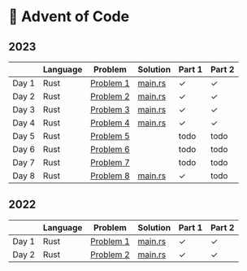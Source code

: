 # 🎄 Advent of Code

## 2023

|        | Language | Problem                                           | Solution                                                                                        | Part 1  | Part 2 |
|--------|----------|---------------------------------------------------|-------------------------------------------------------------------------------------------------|---------|--------|
| Day 1  | Rust     |[Problem 1](https://adventofcode.com/2023/day/1)   | [main.rs](https://github.com/carminexx/Advent-Of-Code/blob/develop/rust/2023/day-1/src/main.rs) | ✓       | ✓      |
| Day 2  | Rust     |[Problem 2](https://adventofcode.com/2023/day/2)   | [main.rs](https://github.com/carminexx/Advent-Of-Code/blob/develop/rust/2023/day-2/src/main.rs) | ✓       | ✓      |
| Day 3  | Rust     |[Problem 3](https://adventofcode.com/2023/day/3)   | [main.rs](https://github.com/carminexx/Advent-Of-Code/blob/develop/rust/2023/day-3/src/main.rs) | ✓       | ✓      |
| Day 4  | Rust     |[Problem 4](https://adventofcode.com/2023/day/4)   | [main.rs](https://github.com/carminexx/Advent-Of-Code/blob/develop/rust/2023/day-4/src/main.rs) | ✓       | ✓      |
| Day 5  | Rust     |[Problem 5](https://adventofcode.com/2023/day/5)   |  | todo       | todo      |
| Day 6  | Rust     |[Problem 6](https://adventofcode.com/2023/day/6)   |  | todo       | todo      |
| Day 7  | Rust     |[Problem 7](https://adventofcode.com/2023/day/7)   |  | todo       | todo      |
| Day 8  | Rust     |[Problem 8](https://adventofcode.com/2023/day/8)   | [main.rs](https://github.com/carminexx/Advent-Of-Code/blob/develop/rust/2023/day-4/src/main.rs) | ✓       | todo   |


## 2022

|        | Language | Problem                                           | Solution                                                                                        | Part 1  | Part 2 |
|--------|----------|---------------------------------------------------|-------------------------------------------------------------------------------------------------|---------|--------|
| Day 1  | Rust     |[Problem 1](https://adventofcode.com/2022/day/1)   | [main.rs](https://github.com/carminexx/Advent-Of-Code/blob/develop/rust/2022/day-1/src/main.rs) | ✓       | ✓      |
| Day 2  | Rust     |[Problem 2](https://adventofcode.com/2022/day/2)   | [main.rs](https://github.com/carminexx/Advent-Of-Code/blob/develop/rust/2022/day-2/src/main.rs) | ✓       | ✓      |